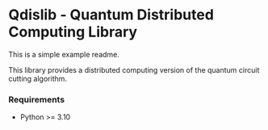 # Qdislib - Quantum Distributed Computing Library


This is a simple example readme.

This library provides a distributed computing version of the quantum circuit cutting algorithm.


### Requirements

- Python >= 3.10
